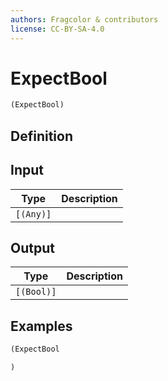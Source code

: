 ```yaml
---
authors: Fragcolor & contributors
license: CC-BY-SA-4.0
---
```



# ExpectBool

```clojure
(ExpectBool)
```


## Definition




## Input

| Type | Description |
|------|-------------|
| `[(Any)]` |  |


## Output

| Type | Description |
|------|-------------|
| `[(Bool)]` |  |


## Examples

```clojure
(ExpectBool

)
```
